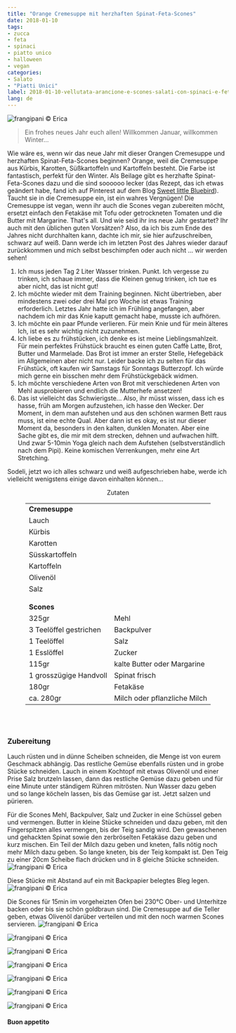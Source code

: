 ```yaml
---
title: "Orange Cremesuppe mit herzhaften Spinat-Feta-Scones"
date: 2018-01-10
tags:
- zucca
- feta
- spinaci
- piatto unico
- halloween 
- vegan
categories:
- Salato
- "Piatti Unici"
label: 2018-01-10-vellutata-arancione-e-scones-salati-con-spinaci-e-feta
lang: de
---
```

![](../2018-01-10-vellutata-arancione-e-scones-salati-con-spinaci-e-feta/header.jpg "frangipani © Erica")

> Ein frohes neues Jahr euch allen! Willkommen Januar, willkommen Winter...

Wie wäre es, wenn wir das neue Jahr mit dieser Orangen Cremesuppe und herzhaften Spinat-Feta-Scones beginnen? Orange, weil die Cremesuppe aus Kürbis, Karotten, Süßkartoffeln und Kartoffeln besteht. Die Farbe ist fantastisch, perfekt für den Winter. Als Beilage gibt es herzhafte Spinat-Feta-Scones dazu und die sind soooooo lecker (das Rezept, das ich etwas geändert habe, fand ich auf Pinterest auf dem Blog <a href="http://www.sweetlittlebluebird.com/2016/02/spinach-feta-scones.html" target="_blank">Sweet little Bluebird</a>). Taucht sie in die Cremesuppe ein, ist ein wahres Vergnügen! Die Cremesuppe ist vegan, wenn ihr auch die Scones vegan zubereiten möcht, ersetzt einfach den Fetakäse mit Tofu oder getrockneten Tomaten und die Butter mit Margarine. That's all. Und wie seid ihr ins neue Jahr gestartet? Ihr auch mit den üblichen guten Vorsätzen? Also, da ich bis zum Ende des Jahres nicht durchhalten kann, dachte ich mir, sie hier aufzuschreiben, schwarz auf weiß. Dann werde ich im letzten Post des Jahres wieder darauf zurückkommen und mich selbst beschimpfen oder auch nicht ... wir werden sehen!
1. Ich muss jeden Tag 2 Liter Wasser trinken. Punkt. Ich vergesse zu trinken, ich schaue immer, dass die Kleinen genug trinken, ich tue es aber nicht, das ist nicht gut!
2. Ich möchte wieder mit dem Training beginnen. Nicht übertrieben, aber mindestens zwei oder drei Mal pro Woche ist etwas Training erforderlich. Letztes Jahr hatte ich im Frühling angefangen, aber nachdem ich mir das Knie kaputt gemacht habe, musste ich aufhören.
3. Ich möchte ein paar Pfunde verlieren. Für mein Knie und für mein älteres Ich, ist es sehr wichtig nicht zuzunehmen.
4. Ich liebe es zu frühstücken, ich denke es ist meine Lieblingsmahlzeit. Für mein perfektes Frühstück braucht es einen guten Caffè Latte, Brot, Butter und Marmelade. Das Brot ist immer an erster Stelle, Hefegebäck im Allgemeinen aber nicht nur. Leider backe ich zu selten für das Frühstück, oft kaufen wir Samstags für Sonntags Butterzopf. Ich würde mich gerne ein bisschen mehr dem Frühstückgebäck widmen.
5. Ich möchte verschiedene Arten von Brot mit verschiedenen Arten von Mehl ausprobieren und endlich die Mutterhefe ansetzen!
6. Das ist vielleicht das Schwierigste... Also, ihr müsst wissen, dass ich es hasse, früh am Morgen aufzustehen, ich hasse den Wecker. Der Moment, in dem man aufstehen und aus den schönen warmen Bett raus muss, ist eine echte Qual. Aber dann ist es okay, es ist nur dieser Moment da, besonders in den kalten, dunklen Monaten. Aber eine Sache gibt es, die mir mit dem strecken, dehnen und aufwachen hilft. Und zwar 5-10min Yoga gleich nach dem Aufstehen (selbstverständlich nach dem Pipì). Keine komischen Verrenkungen, mehr eine Art Stretching.

Sodeli, jetzt wo ich alles schwarz und weiß aufgeschrieben habe, werde ich vielleicht wenigstens einige davon einhalten können...

<div id="wrapper" style="text-align: center">
  <div id="yourdiv" style="display: inline-block;">
    <div class="ingredients">
      <div class="ingredients-title">Zutaten</div>
      <table>
        <tbody>
          <tr>
            <td colspan="2"><b>Cremesuppe</b></td>
          </tr>
          <tr>
            <td>Lauch</td>
          </tr>
          <tr>
            <td>Kürbis</td>
          </tr>
          <tr>
            <td>Karotten</td>
          </tr>
          <tr>
            <td>Süsskartoffeln</td>
          </tr>
          <tr>
            <td>Kartoffeln</td>
          </tr>
          <tr>
            <td>Olivenöl</td>
          </tr>
          <tr>
            <td>Salz</td>
          </tr>
          <tr style="height: 15px;"></tr>
          <tr>          
            <td colspan="2"><b>Scones</b></td>
          </tr>      
          <tr> 
            <td>325gr</td>
            <td>Mehl</td>
          </tr>
          <tr>
            <td>3 Teelöffel gestrichen</td>
            <td>Backpulver</td>
          </tr>      
          <tr> 
            <td>1 Teelöffel</td>
            <td>Salz</td>
          </tr>
          <tr>
            <td>1 Esslöffel</td>
            <td>Zucker</td>
          </tr>      
          <tr> 
            <td>115gr</td>
            <td>kalte Butter oder Margarine</td>
          </tr>
          <tr>
            <td>1 grosszügige Handvoll</td>
            <td>Spinat frisch</td>
          </tr>      
          <tr> 
            <td>180gr</td>
            <td>Fetakäse</td>
          </tr>
          <tr>
            <td>ca. 280gr</td>
            <td>Milch oder pflanzliche Milch</td>
          </tr>
        </tbody>
      </table>
      <br></br>
    </div>
  </div>
</div>


<h3>
  <font color="grey">
    <i class="fa fa-cogs"></i>
  </font> Zubereitung
</h3>

Lauch rüsten und in dünne Scheiben schneiden, die Menge ist von eurem Geschmack abhängig. Das restliche Gemüse ebenfalls rüsten und in grobe Stücke schneiden. Lauch in einem Kochtopf mit etwas Olivenöl und einer Prise Salz brutzeln lassen, dann das restliche Gemüse dazu geben und für eine Minute unter ständigem Rühren mitrösten. Nun Wasser dazu geben und so lange köcheln lassen, bis das Gemüse gar ist. Jetzt salzen und pürieren.

Für die Scones Mehl, Backpulver, Salz und Zucker in eine Schüssel geben und vermengen. Butter in kleine Stücke schneiden und dazu geben, mit den Fingerspitzen alles vermengen, bis der Teig sandig wird. Den gewaschenen und gehackten Spinat sowie den zerbröselten Fetakäse dazu geben und kurz mischen. Ein Teil der Milch dazu geben und kneten, falls nötig noch mehr Milch dazu geben. So lange kneten, bis der Teig kompakt ist. Den Teig zu einer 20cm Scheibe flach drücken und in 8 gleiche Stücke schneiden.
![](../2018-01-10-vellutata-arancione-e-scones-salati-con-spinaci-e-feta/discoscones.jpg "frangipani © Erica")

Diese Stücke mit Abstand auf ein mit Backpapier belegtes Bleg legen.
![](../2018-01-10-vellutata-arancione-e-scones-salati-con-spinaci-e-feta/teglia.jpg "frangipani © Erica")

Die Scones für 15min im vorgeheizten Ofen bei 230°C Ober- und Unterhitze backen oder bis sie schön goldbraun sind. Die Cremesuppe auf die Teller geben, etwas Olivenöl darüber verteilen und mit den noch warmen Scones servieren.
![](../2018-01-10-vellutata-arancione-e-scones-salati-con-spinaci-e-feta/risultato1.jpg "frangipani © Erica")

![](../2018-01-10-vellutata-arancione-e-scones-salati-con-spinaci-e-feta/risultato2.jpg "frangipani © Erica")

![](../2018-01-10-vellutata-arancione-e-scones-salati-con-spinaci-e-feta/risultato3.jpg "frangipani © Erica")

![](../2018-01-10-vellutata-arancione-e-scones-salati-con-spinaci-e-feta/risultato4.jpg "frangipani © Erica")

![](../2018-01-10-vellutata-arancione-e-scones-salati-con-spinaci-e-feta/risultato5.jpg "frangipani © Erica")

![](../2018-01-10-vellutata-arancione-e-scones-salati-con-spinaci-e-feta/risultato6.jpg "frangipani © Erica")

![](../2018-01-10-vellutata-arancione-e-scones-salati-con-spinaci-e-feta/risultato7.jpg "frangipani © Erica")

<h4>Buon appetito
  <font color="red">
    <i class="fa fa-smile-o"></i>
  </font>
</h4>
